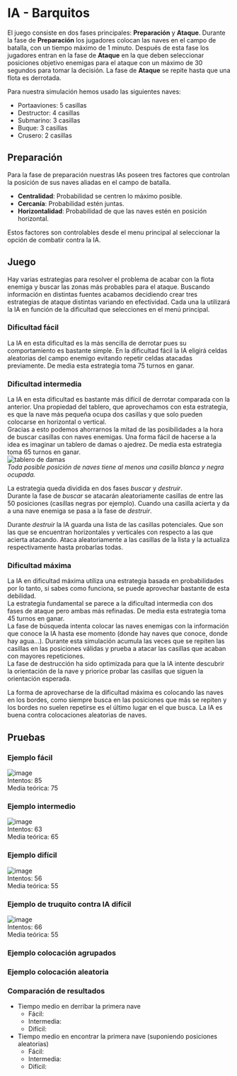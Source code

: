 # IA - Barquitos
El juego consiste en dos fases principales: **Preparación** y **Ataque**. Durante la fase de **Preparación** los jugadores colocan las naves en el campo de batalla, con un tiempo máximo de 1 minuto. Después de esta fase los jugadores entran en la fase de **Ataque** en la que deben seleccionar posiciones objetivo enemigas para el ataque con un máximo de 30 segundos para tomar la decisión. La fase de **Ataque** se repite hasta que una flota es derrotada.

Para nuestra simulación hemos usado las siguientes naves:

- Portaaviones: 5 casillas
- Destructor: 4 casillas
- Submarino: 3 casillas
- Buque: 3 casillas
- Crusero: 2 casillas

## Preparación  
Para la fase de preparación nuestras IAs poseen tres factores que controlan la posición de sus naves aliadas en el campo de batalla.  
* **Centralidad**: Probabilidad se centren lo máximo posible.
* **Cercanía**: Probabilidad estén juntas.
* **Horizontalidad**: Probabilidad de que las naves estén en posición horizontal.

Estos factores son controlables desde el menu principal al seleccionar la opción de combatir contra la IA.

## Juego
Hay varias estrategias para resolver el problema de acabar con la flota enemiga y buscar las zonas más probables para el ataque. Buscando información en distintas fuentes acabamos decidiendo crear tres estrategias de ataque distintas variando en efectividad. Cada una la utilizará la IA en función de la dificultad que selecciones en el menú principal.

### Dificultad fácil
La IA en esta dificultad es la más sencilla de derrotar pues su comportamiento es bastante simple. En la dificultad fácil la IA eligirá celdas aleatorias del campo enemigo evitando repetir celdas atacadas previamente. De media esta estrategia toma 75 turnos en ganar.

### Dificultad intermedia
La IA en esta dificultad es bastante más difícil de derrotar comparada con la anterior. Una propiedad del tablero, que aprovechamos con esta estrategia, es que la nave más pequeña ocupa dos casillas y que solo pueden colocarse en horizontal o vertical.  
Gracias a esto podemos ahorrarnos la mitad de las posibilidades a la hora de buscar casillas con naves enemigas. Una forma fácil de hacerse a la idea es imaginar un tablero de damas o ajedrez. De media esta estrategia toma 65 turnos en ganar.  
![tablero de damas](http://wordaligned.org/images/chessboard-magick.png)  
_Toda posible posición de naves tiene al menos una casilla blanca y negra ocupada._

La estrategia queda dividida en dos fases _buscar_ y _destruir_.  
Durante la fase de _buscar_ se atacarán aleatoriamente casillas de entre las 50 posiciones (casillas negras por ejemplo). Cuando una casilla acierta y da a una nave enemiga se pasa a la fase de _destruir_.  

Durante _destruir_ la IA guarda una lista de las casillas potenciales. Que son las que se encuentran horizontales y verticales con respecto a las que acierta atacando. Ataca aleatoriamente a las casillas de la lista y la actualiza respectivamente hasta probarlas todas. 

### Dificultad máxima
La IA en dificultad máxima utiliza una estrategia basada en probabilidades por lo tanto, si sabes como funciona, se puede aprovechar bastante de esta debilidad.  
La estrategia fundamental se parece a la dificultad intermedia con dos fases de ataque pero ambas más refinadas. De media esta estrategia toma 45 turnos en ganar.  
La fase de búsqueda intenta colocar las naves enemigas con la información que conoce la IA hasta ese momento (donde hay naves que conoce, donde hay agua...). Durante esta simulación acumula las veces que se repiten las casillas en las posiciones válidas y prueba a atacar las casillas que acaban con mayores repeticiones.  
La fase de destrucción ha sido optimizada para que la IA intente descubrir la orientación de la nave y priorice probar las casillas que siguen la orientación esperada.

La forma de aprovecharse de la dificultad máxima es colocando las naves en los bordes, como siempre busca en las posiciones que más se repiten y los bordes no suelen repetirse es el último lugar en el que busca. La IA es buena contra colocaciones aleatorias de naves.
## Pruebas

### Ejemplo fácil
![image](https://user-images.githubusercontent.com/48621751/122024649-eab7cf00-cdc8-11eb-84c4-271574b3e91f.png)  
Intentos: 85  
Media teórica: 75  

### Ejemplo intermedio
![image](https://user-images.githubusercontent.com/48621751/122025294-8d704d80-cdc9-11eb-8208-9e9a5b16379e.png)  
Intentos: 63  
Media teórica: 65  

### Ejemplo difícil
![image](https://user-images.githubusercontent.com/48621751/122025880-07083b80-cdca-11eb-87f0-a8a4519472d9.png)  
Intentos: 56  
Media teórica: 55  

### Ejemplo de truquito contra IA difícil
![image](https://user-images.githubusercontent.com/48621751/122026369-6e25f000-cdca-11eb-9f5f-3e6f0f9d4846.png)  
Intentos: 66  
Media teórica: 55  

### Ejemplo colocación agrupados

### Ejemplo colocación aleatoria

### Comparación de resultados
- Tiempo medio en derribar la primera nave
  - Fácil:
  - Intermedia:
  - Difícil:
- Tiempo medio en encontrar la primera nave (suponiendo posiciones aleatorias)
  - Fácil:
  - Intermedia:
  - Difícil:
